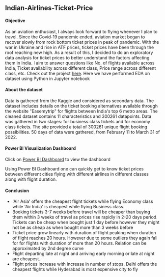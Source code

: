## Indian-Airlines-Ticket-Price
#### Objective
As an aviation enthusiast, I always look forward to flying whenever I plan to travel. Since the Covid-19 pandemic ended, aviation market began to recover slowly from rock bottom ticket prices in peak of pandemic. With the war in Ukraine and rise in ATF prices, ticket prices have been through the roof reaching new high. As a result of this, I decided to do an exploratory data analysis for ticket prices to better understand the factors affecting them in India. I aim to answer questions like No. of flights available across India, Ticket availability across different class, Price range across different class, etc. Check out the project <a href= "https://github.com/dagarmohit272/Indian-Airlines-Ticket-Price-/blob/main/Indian%20Airlines%20Ticket%20Price%20EDA%20by%20Mohit.ipynb">here</a>. Here we have performed EDA on dataset using Python in Jupyter notebook
#### About the dataset
Data is gathered from the Kaggle and considered as secondary data. The dataset includes details on the ticket booking alternatives available through the website "Easemytrip" for flights between India's top 6 metro areas. The cleaned dataset contains 11 characteristics and 300261 datapoints. Data was gathered in two stages: for business class tickets and for economy class tickets. The site provided a total of 300261 unique flight booking possibilities. 50 days of data were gathered, from February 11 to March 31 of 2022.
#### Power BI Visualization Dashboard
Click on <a href= "https://github.com/dagarmohit272/Indian-Airlines-Ticket-Price-/blob/main/Indian%20Airline%20Ticket%20Price%20Dashboard%20snapshot.png">Power BI Dashboard</a> to view the dashboard

Using Power BI Dashboard one can quickly get to know ticket prices between different cities flying with different airlines in different classes along with flight duration.
#### Conclusion
- 'Air Asia' offers the cheapest flight tickets while flying Economy class while 'Air India' is cheapest while flying Business class.
- Booking tickets 3-7 weeks before travel will be cheaper than buying them within 3 weeks of travel as prices rise rapidly in 2-20 days period. Tickets can be cheap when bought just 1 day before however they might not be as cheap as when bought more than 3 weeks before
- Ticket price grow linearly with duration of flight peaking when duration of flight reaches 20 hours. However due to some outliers they again fall for for flights with duration of more than 20 hours. Relation can be approximated by 2nd degree curve
- Flight departing late at night and arriving early morning or late at night are cheapest.
- Flight prices increase with increase in number of stops.
Delhi offers the cheapest flights while Hyderabad is most expensive city to fly
